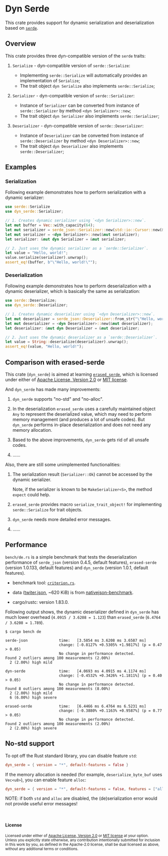 # Dyn Serde

This crate provides support for dynamic serialization and deserialization based on [`serde`].

[`serde`]: https://serde.rs/

## Overview

This crate provides three dyn-compatible version of the `serde` traits:

1. `Serialize` - dyn-compatible version of `serde::Serialize`:

   - Implementing `serde::Serialize` will automatically provides an implementation of `Serialize`;
   - The trait object `dyn Serialize` also implements `serde::Serialize`;

1. `Serializer` - dyn-compatible version of `serde::Serializer`:

   - Instance of `Serializer` can be converted from instance of `serde::Serializer` by method `<dyn Serializer>::new`;
   - The trait object `dyn Serializer` also implements `serde::Serializer`;

1. `Deserializer` - dyn-compatible version of `serde::Deserializer`:

   - Instance of `Deserializer` can be converted from instance of `serde::Deserializer` by method `<dyn Deserializer>::new`;
   - The trait object `dyn Deserializer` also implements `serde::Deserializer`;

## Examples

### Serialization

Following example demonstrates how to perform serialization with a dynamic serializer:

```rust
use serde::Serialize
use dyn_serde::Serializer;

// 1. Creates dynamic serializer using `<dyn Serializer>::new`.
let mut buffer = Vec::with_capacity(64);
let mut serializer = serde_json::Serializer::new(std::io::Cursor::new(&mut buffer));
let mut serializer = <dyn Serializer>::new(&mut serializer);
let serializer: &mut dyn Serializer = &mut serializer;

// 2. Just uses the dynamic serializer as a `serde::Serializer`.
let value = "Hello, world!";
value.serialize(serializer).unwrap();
assert_eq!(buffer, b"\"Hello, world!\"");
```

### Deserialization

Following example demonstrates how to perform deserialization with a dynamic deserializer, which is basically the same as serialization:

```rust
use serde::Deserialize;
use dyn_serde::Deserializer;

// 1. Creates dynamic deserializer using `<dyn Deserializer>::new`.
let mut deserializer = serde_json::Deserializer::from_str("\"Hello, world!\"");
let mut deserializer = <dyn Deserializer>::new(&mut deserializer);
let deserializer: &mut dyn Deserializer = &mut deserializer;

// 2. Just uses the dynamic deserializer as a `serde::Deserializer`.
let value = String::deserialize(deserializer).unwrap();
assert_eq!(value, "Hello, world!");
```

## Comparison with erased-serde

This crate (`dyn_serde`) is aimed at learning [`erased_serde`], which is licensed under either of <a href="LICENSE-APACHE">Apache License, Version 2.0</a> or <a href="LICENSE-MIT">MIT license</a>.

And `dyn_serde` has made many improvements:

1. `dyn_serde` supports "no-std" and "no-alloc".

1. In the deserialization `erased_serde` uses a carefully maintained object `Any` to represent the deserialized value, which may need to perform memory management (and produces a lot of unsafe codes). But `dyn_serde` performs in-place deserialization and does not need any memory allocation.

1. Based to the above improvements, `dyn_serde` gets rid of all unsafe codes.

1. &hellip;&hellip;

Also, there are still some unimplemented functionalities:

1. The serialization result (`Serializer::Ok`) cannot be accessed by the dynamic serializer.

   Note, if the serializer is known to be `MakeSerializer<S>`, the method `expect` could help.

2. `erased_serde` provides macro `serialize_trait_object!` for implementing `serde::Serialize` for trait objects.

3. `dyn_serde` needs more detailed error messages.

4. &hellip;&hellip;

[`erased_serde`]: https://github.com/dtolnay/erased-serde/

## Performance

`bench/de.rs` is a simple benchmark that tests the deserialization performance of `serde_json` (version 0.4.5, default features), `erased-serde` (version 1.0.133, default features) and `dyn_serde` (version 1.0.1, default features).

- benchmark tool: [`criterion.rs`].

- data ([twiter.json], ~620 KiB) is from [nativejson-benchmark].

- cargo/rustc: version 1.83.0.

Following output shows, the dynamic deserializer defined in `dyn_serde` has much lower overhead (`4.0915 / 3.6208 = 1.123`) than `erased_serde` (`6.4764 / 3.6208 = 1.789`).

```text
$ cargo bench de

serde-json              time:   [3.5854 ms 3.6208 ms 3.6587 ms]
                        change: [-0.8127% +0.5305% +1.9817%] (p = 0.47 > 0.05)
                        No change in performance detected.
Found 2 outliers among 100 measurements (2.00%)
  2 (2.00%) high mild

dyn-serde               time:   [4.0693 ms 4.0915 ms 4.1174 ms]
                        change: [-0.4532% +0.3426% +1.1811%] (p = 0.40 > 0.05)
                        No change in performance detected.
Found 8 outliers among 100 measurements (8.00%)
  2 (2.00%) high mild
  6 (6.00%) high severe

erased-serde            time:   [6.4466 ms 6.4764 ms 6.5231 ms]
                        change: [-0.3880% +0.1163% +0.9587%] (p = 0.77 > 0.05)
                        No change in performance detected.
Found 2 outliers among 100 measurements (2.00%)
  2 (2.00%) high severe
```

[`criterion.rs`]: https://github.com/bheisler/criterion.rs
[twiter.json]: https://github.com/miloyip/nativejson-benchmark/blob/master/data/twitter.json
[nativejson-benchmark]: https://github.com/miloyip/nativejson-benchmark

## No-std support

To opt off the Rust standard library, you can disable feature `std`:

```toml
dyn_serde = { version = "*", default-features = false }
```

If the memory allocation is needed (for example, `deserialize_byte_buf` uses `Vec<u8>`), you can enable feature `alloc`:

```toml
dyn_serde = { version = "*", default-features = false, features = ["alloc"] }
```

NOTE: if both `std` and `alloc` are disabled, the (de)serialization error would not provide useful error messages!

<br>

#### License

<sup>
Licensed under either of <a href="LICENSE-APACHE">Apache License, Version 2.0</a> or <a href="LICENSE-MIT">MIT license</a> at your option.
</sup>

<br>

<sub>
Unless you explicitly state otherwise, any contribution intentionally submitted for inclusion in this work by you, as defined in the Apache-2.0 license, shall be dual licensed as above, without any additional terms or conditions.
</sub>
